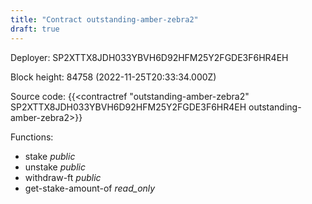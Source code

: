 ```yaml
---
title: "Contract outstanding-amber-zebra2"
draft: true
---
```

Deployer: SP2XTTX8JDH033YBVH6D92HFM25Y2FGDE3F6HR4EH


 



Block height: 84758 (2022-11-25T20:33:34.000Z)

Source code: {{<contractref "outstanding-amber-zebra2" SP2XTTX8JDH033YBVH6D92HFM25Y2FGDE3F6HR4EH outstanding-amber-zebra2>}}

Functions:

* stake _public_
* unstake _public_
* withdraw-ft _public_
* get-stake-amount-of _read_only_
